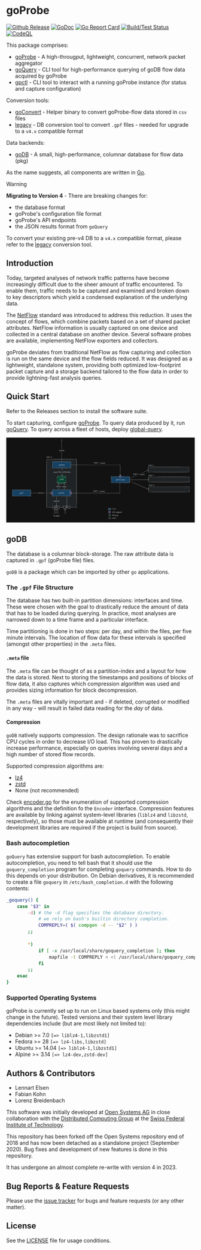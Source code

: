 # goProbe

[![Github Release](https://img.shields.io/github/release/els0r/goProbe.svg)](https://github.com/els0r/goProbe/releases)
[![GoDoc](https://godoc.org/github.com/els0r/goProbe?status.svg)](https://godoc.org/github.com/els0r/goProbe/)
[![Go Report Card](https://goreportcard.com/badge/github.com/els0r/goProbe)](https://goreportcard.com/report/github.com/els0r/goProbe)
[![Build/Test Status](https://github.com/els0r/goProbe/workflows/Go/badge.svg)](https://github.com/els0r/goProbe/actions?query=workflow%3AGo)
[![CodeQL](https://github.com/els0r/goProbe/actions/workflows/codeql.yml/badge.svg)](https://github.com/els0r/goProbe/actions/workflows/codeql.yml)

This package comprises:

* [goProbe](./cmd/goProbe/) - A high-througput, lightweight, concurrent, network packet aggregator
* [goQuery](./cmd/goQuery/) - CLI tool for high-performance querying of goDB flow data acquired by goProbe
* [gpctl](./cmd/gpctl/) - CLI tool to interact with a running goProbe instance (for status and capture configuration)

Conversion tools:

* [goConvert](./cmd/goConvert/) - Helper binary to convert goProbe-flow data stored in `csv` files
* [legacy](./cmd/legacy/) - DB conversion tool to convert `.gpf` files - needed for upgrade to a `v4.x` compatible format

Data backends:

* [goDB](./pkg/goDB/) - A small, high-performance, columnar database for flow data (pkg)

As the name suggests, all components are written in [Go](https://golang.org/).

> [!WARNING]
> **Migrating to Version 4** - There are breaking changes for:
> * the database format
> * goProbe's configuration file format
> * goProbe's API endpoints
> * the JSON results format from `goQuery`
>
> To convert your existing pre-v4 DB to a `v4.x` compatible format, please refer to the [legacy](./cmd/legacy) conversion tool.

## Introduction

Today, targeted analyses of network traffic patterns have become increasingly difficult due to the sheer amount of traffic encountered. To enable them, traffic needs to be captured and examined and broken down to key descriptors which yield a condensed explanation of the underlying data.

The [NetFlow](http://www.ietf.org/rfc/rfc3954.txt) standard was introduced to address this reduction. It uses the concept of flows, which combine packets based on a set of shared packet attributes. NetFlow information is usually captured on one device and collected in a central database on another device. Several software probes are available, implementing NetFlow exporters and collectors.

goProbe deviates from traditional NetFlow as flow capturing and collection is run on the same device and the flow fields reduced. It was designed as a lightweight, standalone system, providing both optimized low-footprint packet capture and a storage backend tailored to the flow data in order to provide lightning-fast analysis queries.

## Quick Start

Refer to the Releases section to install the software suite.

To start capturing, configure [goProbe](./cmd/goProbe/). To query data produced by it, run [goQuery](./cmd/goQuery/). To query across a fleet of hosts, deploy [global-query](./cmd/global-query/).

![](./img/goprobe_system_overview.png)

## goDB

The database is a columnar block-storage. The raw attribute data is captured in `.gpf` (goProbe file) files.

`goDB` is a package which can be imported by other `go` applications.

### The `.gpf` File Structure

The database has two built-in partition dimensions: interfaces and time. These were chosen with the goal to drastically reduce the amount of data that has to be loaded during querying. In practice, most analyses are narrowed down to a time frame and a particular interface.

Time partitioning is done in two steps: per day, and within the files, per five minute intervals. The location of flow data for these intervals is specified (amongst other properties) in the `.meta` files.

#### `.meta` file

The `.meta` file can be thought of as a partition-index and a layout for how the data is stored. Next to storing the timestamps and positions of blocks of flow data, it also captures which compression algorithm was used and provides sizing information for block decompression.

The `.meta` files are vitally important and - if deleted, corrupted or modified in any way - will result in failed data reading for the *day* of data.

#### Compression

`goDB` natively supports compression. The design rationale was to sacrifice CPU cycles in order to decrease I/O load. This has proven to drastically increase performance, especially on queries involving several days and a high number of stored flow records.

Supported compression algorithms are:

* [lz4](https://github.com/lz4/lz4)
* [zstd](https://github.com/facebook/zstd)
* None (not recommended)

Check [encoder.go](./pkg/goDB/encoder/encoder.go) for the enumeration of supported compression algorithms and the definition fo the `Encoder` interface. Compression features are available by linking against system-level libraries (`liblz4` and `libzstd`, respectively), so those must be available at runtime (and consequently their development libraries are required if the project is build from source).

### Bash autocompletion

`goQuery` has extensive support for bash autocompletion. To enable autocompletion, you need to tell bash that it should use the `goquery_completion` program for completing `goquery` commands.  How to do this depends on your distribution. On Debian derivatives, it is recommended to create a file `goquery` in `/etc/bash_completion.d` with the following contents:

```bash
_goquery() {
    case "$3" in
        -d) # the -d flag specifies the database directory.
            # we rely on bash's builtin directory completion.
            COMPREPLY=( $( compgen -d -- "$2" ) )
        ;;

        *)
            if [ -x /usr/local/share/goquery_completion ]; then
                mapfile -t COMPREPLY < <( /usr/local/share/goquery_completion bash "${COMP_POINT}" "${COMP_LINE}" )
            fi
        ;;
    esac
}
```

### Supported Operating Systems

goProbe is currently set up to run on Linux based systems only (this might change in the future). Tested versions and their system level library dependencies include (but are most likely not limited to):

* Debian >= 7.0 `[=> liblz4-1,libzstd1]`
* Fedora >= 28 `[=> lz4-libs,libzstd]`
* Ubuntu >= 14.04 `[=> liblz4-1,libzstd1]`
* Alpine >= 3.14 `[=> lz4-dev,zstd-dev]`

## Authors & Contributors

* Lennart Elsen
* Fabian Kohn
* Lorenz Breidenbach

This software was initially developed at [Open Systems AG](https://www.open.ch/) in close collaboration with the [Distributed Computing Group](http://www.disco.ethz.ch/) at the [Swiss Federal Institute of Technology](https://www.ethz.ch/en.html).

This repository has been forked off the Open Systems repository end of 2018 and has now been detached as a standalone project (September 2020). Bug fixes and development of new features is done in this repository.

It has undergone an almost complete re-write with version 4 in 2023.

## Bug Reports & Feature Requests

Please use the [issue tracker](https://github.com/els0r/goProbe/issues) for bugs and feature requests (or any other matter).

## License

See the [LICENSE](./LICENSE) file for usage conditions.
